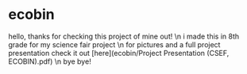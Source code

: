 # ecobin

hello, thanks for checking this project of mine out! \n
i made this in 8th grade for my science fair project \n
for pictures and a full project presentation check it out [here](ecobin/Project Presentation (CSEF, ECOBIN).pdf) \n
bye bye!
